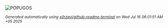 <div align="justify">
<picture>
    <source media="(prefers-color-scheme: dark)" srcset="https://i.ibb.co/0Vr3jkBx/output-gif.gif">
    <source media="(prefers-color-scheme: light)" srcset="https://i.ibb.co/0Vr3jkBx/output-gif.gif">
    <img alt="POPUGOS" src="https://i.ibb.co/0Vr3jkBx/output-gif.gif">
</picture>

<sub><i>Generated automatically using [x0rzavi/github-readme-terminal](https://github.com/x0rzavi/github-readme-terminal) on Wed Jul 16 06:01:51 AM +05 2025</i></sub>
</div>